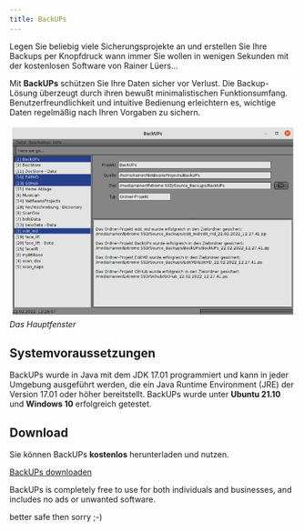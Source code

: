 ```yaml
---
title: BackUPs
---  
```


Legen Sie beliebig viele Sicherungsprojekte an und erstellen Sie Ihre Backups
per Knopfdruck wann immer Sie wollen in wenigen Sekunden mit der kostenlosen
Software von Rainer Lüers...  

Mit **BackUPs** schützen Sie Ihre Daten sicher vor Verlust.
Die Backup-Lösung überzeugt durch ihren bewußt minimalistischen Funktionsumfang.
Benutzerfreundlichkeit und intuitive Bedienung erleichtern es, wichtige Daten
regelmäßig nach Ihren Vorgaben zu sichern.  

![](backups_frame.png)  
*Das Hauptfenster*  

## Systemvoraussetzungen

BackUPs wurde in Java mit dem JDK 17.01 programmiert und kann in jeder Umgebung ausgeführt
werden, die ein Java Runtime Environment (JRE) der Version 17.01 oder höher bereitstellt.
BackUPs wurde unter **Ubuntu 21.10** und **Windows 10** erfolgreich getestet.

## Download

Sie können BackUPs **kostenlos** herunterladen und nutzen.  

<a href="BackUPs_install.zip">BackUPs downloaden</a>  

BackUPs is completely free to use for both individuals and businesses,
and includes no ads or unwanted software.  

better safe then sorry ;-)

